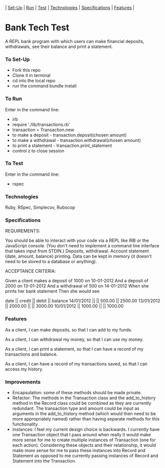 | [Set-Up](#set-up) | [Run](#to_run) | [Test](#to_test) | [Technologies](#technologies) | [Specifications](#specifications) | [Features](#features) |

# Bank Tech Test #

A REPL bank program with which users can make financial deposits, withdrawals, see their balance and print a statement.

### <a name="set-up">**To Set-Up**</a>

* Fork this repo
* Clone it in terminal
* cd into the local repo
* run the command bundle install

### <a name="to_run">**To Run**</a>

Enter in the command line:

* irb
* require './lib/transactions.rb'
* transaction = Transaction.new
* to make a deposit -
transaction.deposit(chosen amount)
* to make a withdrawal -
transaction.withdrawal(chosen amount)
* to print a statement -
transaction.print_statement
* control z to close session

### <a name="to_test">**To Test**</a>

Enter in the command line:

* rspec

### <a name="technologies">**Technologies**</a>

Ruby, RSpec, Simplecov, Rubocop

### <a name="specifications">**Specifications**</a>

REQUIREMENTS:

You should be able to interact with your code via a REPL like IRB or the JavaScript console. (You don't need to implement a command line interface that takes input from STDIN.)
Deposits, withdrawal.
Account statement (date, amount, balance) printing.
Data can be kept in memory (it doesn't need to be stored to a database or anything).


ACCEPTANCE CRITERIA:

Given a client makes a deposit of 1000 on 10-01-2012
And a deposit of 2000 on 13-01-2012
And a withdrawal of 500 on 14-01-2012
When she prints her bank statement
Then she would see

date || credit || debit || balance
14/01/2012 || || 500.00 || 2500.00
13/01/2012 || 2000.00 || || 3000.00
10/01/2012 || 1000.00 || || 1000.00

### <a name="features">**Features**</a>

As a client,
I can make deposits,
so that I can add to my funds.

As a client,
I can withdrawal my money,
so that I can use my money.

As a client,
I can print a statement,
so that I can have a record of my transactions and balance.

As a client,
I can have a record of my transactions saved,
so that I can access my history.

### Improvements

* Encapsulation: some of these methods should be made private.
* Refactor: The methods in the Transaction class and the add_to_history method in
the Record class could be combined as they are currently redundant.
The transaction type and amount could be input as arguments in the add_to_history
method (which would then need to be more appropriately named) rather than having
separate methods for this functionality.
* Instances: I feel my current design choice is backwards. I currently
have one Transaction object that I pass around when really it would make more
sense for me to create multiple instances of Transaction (one for each action).
Considering these objects and their relationship, it would make more sense for
me to pass these instances into Record and Statement as opposed to me currently
passing instances of Record and Statement into the Transaction.
